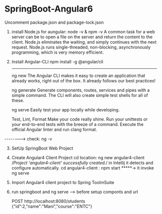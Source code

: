 # SpringBoot-Angular6

Uncomment package.json and package-lock.json

1. install Node.js for aungular: node -v & npm -v
 A common task for a web server can be to open a file on the server and return the content to the client.
 Node.js eliminates the waiting, and simply continues with the next request.
 Node.js runs single-threaded, non-blocking, asynchronously programming, which is very memory efficient.

2. Install  Angular-CLI
   npm install -g @angular/cli
	****************
	ng new
	The Angular CLI makes it easy to create an application that already works, right out of the box. It already follows our best practices!

	ng generate
	Generate components, routes, services and pipes with a simple command. The CLI will also create simple test shells for all of these.

	ng serve
	Easily test your app locally while developing.

	Test, Lint, Format
	Make your code really shine. Run your unittests or your end-to-end tests with the breeze of a command. Execute the official Angular linter and run clang format.

--------> check: ng -v

3. SetUp SpringBoot Web Project
	
4. Create Angular4 Client Project
	cd location: ng new angular4-client /*Project 'angular4-client' successfully created.*/ in Intellij it detects and configure automatically.
	cd  angular4-client : npm start *****-> it invoke ng serve <compiled successfully>

5. Import Angular4 client project to Spring ToolmSuite
	 
6. run springboot and ng serve --> before setup componts and url
	
   POST http://localhost:8080/students {"id":2,"name":"Mani","course":"ENTC"}
